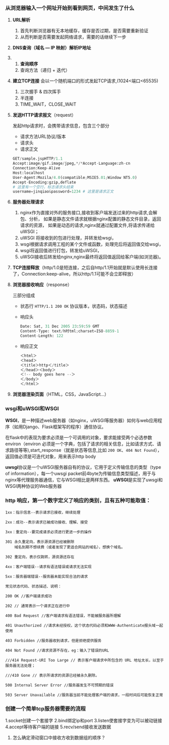 ### **从浏览器输入一个网址开始到看到网页，中间发生了什么**

1. **URL解析**

   1. 首先判断浏览器有无本地缓存，缓存是否过期，是否需要重新验证
   2. 从而判断是否需要发起网络请求，需要的话继续下一步

2. **DNS查询（域名 — IP 映射）解析IP地址**

3. 1. **查询顺序**
   2. 查询方法（递归 + 迭代）

4. **建立TCP连接** 会以一个随机端口的形式发起TCP请求,(1024<端口<65535)

   1. 三次握手 & 四次挥手
   2. 半连接
   3. TIME_WAIT，CLOSE_WAIT

5. **发送HTTP请求报文**（request）

   发起http请求时，会携带请求信息，包含三个部分

   - 请求方法URL协议/版本
   - 请求头
   - 请求正文

   ```python
   GET/sample.jspHTTP/1.1
   Accept:image/gif.image/jpeg,*/*Accept-Language:zh-cn
   Connection:Keep-Alive
   Host:localhost
   User-Agent:Mozila/4.0(compatible;MSIE5.01;Window NT5.0)
   Accept-Encoding:gzip,deflate
   # 这里有一个空行，标志请求头结束
   username=jinqiao&password=1234 # 这里是请求正文
   ```

6. **服务器处理请求**

   1. nginx作为直接对外的服务接口,接收到客户端发送过来的http请求,会解包、分析，
      如果是静态文件请求就根据nginx配置的静态文件目录，返回请求的资源，
      如果是动态的请求,nginx就通过配置文件,将请求传递给uWSGI；
   2. uWSGI 将接收到的包进行处理，并转发给wsgi，
   3. wsgi根据请求调用工程的某个文件或函数，处理完后将返回值交给wsgi，
   4. wsgi将返回值进行打包，转发给uWSGI，
   5. uWSGI接收后转发给nginx,nginx最终将返回值返回给客户端(如浏览器)。

7. **TCP连接释放**（http/1.0是短连接，之后自http/1.1开始就是默认使用长连接了，Connection:keep-alive，所以http/1.1可能不会立即释放）

8. **浏览器接收响应**（response）

   三部分组成

   - 状态行  `HTTP/1.1 200 OK` 协议版本，状态码，状态描述

   - 响应头

     ```python
     Date: Sat, 31 Dec 2005 23:59:59 GMT
     Content-Type: text/h时tml;charset=ISO-8859-1
     Content-Length: 122
     ```

   - 响应正文

     ```python
     ＜html＞
     ＜head＞
     ＜title＞http＜/title＞
     ＜/head＞＜body＞
     ＜!-- body goes here --＞
     ＜/body＞
     ＜/html＞
     ```

9. **浏览器渲染页面**（HTML，CSS，JavaScript…）

### wsgi和uWSGI和WSGI

**WSGI**，是一种描述web服务器（如nginx，uWSGI等服务器）如何与web应用程序（如用Django、Flask框架写的程序）通信协议。

在flask中的表现为要求必须是一个可调用的对象，要求能接受两个必选参数 environ（environ 必须是一个字典，包括了请求的相关信息，比如请求方式、请求路径等等),start_response（就是状态等信息,比如 `200 OK`、`404 Not Found`），返回值必须是可迭代对象，用来表示http body

**uwsgi**协议是一个uWSGI服务器自有的协议，它用于定义传输信息的类型（type of information），每一个uwsgi packet前4byte为传输信息类型描述，用于与nginx等代理服务器通信，它与WSGI相比是两样东西。
**uWSGI**是实现了uwsgi和WSGI两种协议的Web服务器

### http 响应，第一个数字定义了响应的类别，且有五种可能取值：

```
1xx：指示信息--表示请求已接收，继续处理

2xx：成功--表示请求已被成功接收、理解、接受

3xx：重定向--要完成请求必须进行更进一步的操作

301 永久重定向，表示源资源已经被删除
	域名到期不想续费（或者发现了更适合网站的域名），想换个域名。

302 重定向，表示仅跳转，源资源还存在

4xx：客户端错误--请求有语法错误或请求无法实现

5xx：服务器端错误--服务器未能实现合法的请求

常见状态代码、状态描述、说明：

200 OK //客户端请求成功

202 // 通常表示一个请求正在进行中

400 Bad Request //客户端请求有语法错误，不能被服务器所理解

401 Unauthorized //请求未经授权，这个状态代码必须和WWW-Authenticate报头域一起使用

403 Forbidden //服务器收到请求，但是拒绝提供服务

404 Not Found //请求资源不存在，eg：输入了错误的URL

///414 Request-URI Too Large // 表示客户端请求中所包含的 URL 地址太长，以至于服务器无法处理；

///410 Gone // 表示所请求的资源已经被永久删除。

500 Internal Server Error //服务器发生不可预期的错误

503 Server Unavailable //服务器当前不能处理客户端的请求，一段时间后可能恢复正常
```

### 创建一个简单tcp服务器需要的流程

1.socket创建一个套接字
2.bind绑定ip和port
3.listen使套接字变为可以被动链接
4.accept等待客户端的链接
5.recv/send接收发送数据





1. 怎么确定滑动窗口中接收方收到数据组的顺序？